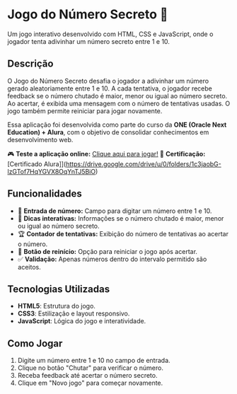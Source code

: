 # Jogo do Número Secreto 🎲

Um jogo interativo desenvolvido com HTML, CSS e JavaScript, onde o jogador tenta adivinhar um número secreto entre 1 e 10.

## Descrição

O Jogo do Número Secreto desafia o jogador a adivinhar um número gerado aleatoriamente entre 1 e 10. A cada tentativa, o jogador recebe feedback se o número chutado é maior, menor ou igual ao número secreto. Ao acertar, é exibida uma mensagem com o número de tentativas usadas. O jogo também permite reiniciar para jogar novamente.

Essa aplicação foi desenvolvida como parte do curso da **ONE (Oracle Next Education) + Alura**, com o objetivo de consolidar conhecimentos em desenvolvimento web.

🎮 **Teste a aplicação online:** [Clique aqui para jogar!](https://jogo-eight-rose-57.vercel.app/)
📜 **Certificação:** [Certificado Alura]](https://drive.google.com/drive/u/0/folders/1c3jaobG-lzGTof7HqYGVX8OqYnTJ5BiO)

## Funcionalidades

- 🔢 **Entrada de número:** Campo para digitar um número entre 1 e 10.
- 🧩 **Dicas interativas:** Informações se o número chutado é maior, menor ou igual ao número secreto.
- 🏆 **Contador de tentativas:** Exibição do número de tentativas ao acertar o número.
- 🔄 **Botão de reinício:** Opção para reiniciar o jogo após acertar.
- ✅ **Validação:** Apenas números dentro do intervalo permitido são aceitos.

## Tecnologias Utilizadas

- **HTML5**: Estrutura do jogo.
- **CSS3**: Estilização e layout responsivo.
- **JavaScript**: Lógica do jogo e interatividade.

## Como Jogar

1. Digite um número entre 1 e 10 no campo de entrada.
2. Clique no botão "Chutar" para verificar o número.
3. Receba feedback até acertar o número secreto.
4. Clique em "Novo jogo" para começar novamente.

